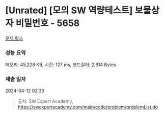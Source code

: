 # [Unrated] [모의 SW 역량테스트] 보물상자 비밀번호 - 5658 

[문제 링크](https://swexpertacademy.com/main/code/problem/problemDetail.do?contestProbId=AWXRUN9KfZ8DFAUo) 

### 성능 요약

메모리: 45,228 KB, 시간: 127 ms, 코드길이: 2,914 Bytes

### 제출 일자

2024-04-12 02:33



> 출처: SW Expert Academy, https://swexpertacademy.com/main/code/problem/problemList.do